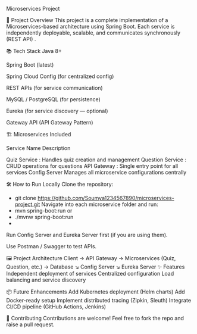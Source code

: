 Microservices Project

🚀 Project Overview
This project is a complete implementation of a Microservices-based architecture using Spring Boot.
Each service is independently deployable, scalable, and communicates synchronously (REST API) .

📚 Tech Stack
Java 8+

Spring Boot (latest)

Spring Cloud Config (for centralized config)

REST APIs (for service communication)

MySQL / PostgreSQL (for persistence)

Eureka (for service discovery — optional)

Gateway API (API Gateway Pattern)

🏗️ Microservices Included

Service Name	Description

Quiz Service	: Handles quiz creation and management
Question Service	: CRUD operations for questions
API Gateway	: Single entry point for all services
Config Server	Manages all microservice configurations centrally

🛠️ How to Run Locally
Clone the repository:
 - git clone https://github.com/Soumya1234567890/microservices-project.git
Navigate into each microservice folder and run:
 - mvn spring-boot:run
or
 - ./mvnw spring-boot:run
 - 
Run Config Server and Eureka Server first (if you are using them).

Use Postman / Swagger to test APIs.

🖼️ Project Architecture
Client → API Gateway → Microservices (Quiz, Question, etc.) → Database
                    ↘️ Config Server
                    ↘️ Eureka Server
✨ Features
Independent deployment of services
Centralized configuration
Load balancing and service discovery

📦 Future Enhancements
Add Kubernetes deployment (Helm charts)
Add Docker-ready setup 
Implement distributed tracing (Zipkin, Sleuth)
Integrate CI/CD pipeline (GitHub Actions, Jenkins)

🙌 Contributing
Contributions are welcome! Feel free to fork the repo and raise a pull request.

